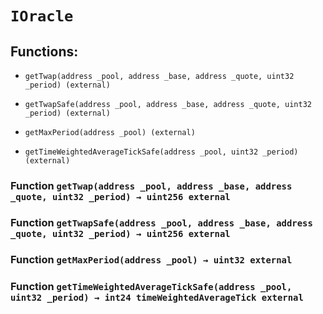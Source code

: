 # `IOracle`

## Functions:

- `getTwap(address _pool, address _base, address _quote, uint32 _period) (external)`

- `getTwapSafe(address _pool, address _base, address _quote, uint32 _period) (external)`

- `getMaxPeriod(address _pool) (external)`

- `getTimeWeightedAverageTickSafe(address _pool, uint32 _period) (external)`

### Function `getTwap(address _pool, address _base, address _quote, uint32 _period) → uint256 external`

### Function `getTwapSafe(address _pool, address _base, address _quote, uint32 _period) → uint256 external`

### Function `getMaxPeriod(address _pool) → uint32 external`

### Function `getTimeWeightedAverageTickSafe(address _pool, uint32 _period) → int24 timeWeightedAverageTick external`
